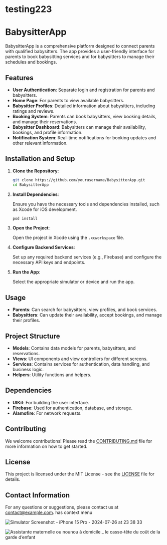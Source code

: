 # testing223

# BabysitterApp
 
BabysitterApp is a comprehensive platform designed to connect parents with qualified babysitters. The app provides a user-friendly interface for parents to book babysitting services and for babysitters to manage their schedules and bookings.
 
## Features
 
- **User Authentication**: Separate login and registration for parents and babysitters.
- **Home Page**: For parents to view available babysitters.
- **Babysitter Profiles**: Detailed information about babysitters, including ratings and reviews.
- **Booking System**: Parents can book babysitters, view booking details, and manage their reservations.
- **Babysitter Dashboard**: Babysitters can manage their availability, bookings, and profile information.
- **Notification System**: Real-time notifications for booking updates and other relevant information.
 
## Installation and Setup
 
1. **Clone the Repository**:
 
   ```bash
   git clone https://github.com/yourusername/BabysitterApp.git
   cd BabysitterApp
   ```
 
2. **Install Dependencies**:
 
   Ensure you have the necessary tools and dependencies installed, such as Xcode for iOS development.
 
   ```bash
   pod install
   ```
 
3. **Open the Project**:
 
   Open the project in Xcode using the `.xcworkspace` file.
 
4. **Configure Backend Services**:
 
   Set up any required backend services (e.g., Firebase) and configure the necessary API keys and endpoints.
 
5. **Run the App**:
 
   Select the appropriate simulator or device and run the app.
 
## Usage
 
- **Parents**: Can search for babysitters, view profiles, and book services.
- **Babysitters**: Can update their availability, accept bookings, and manage their profiles.
 
## Project Structure
 
- **Models**: Contains data models for parents, babysitters, and reservations.
- **Views**: UI components and view controllers for different screens.
- **Services**: Contains services for authentication, data handling, and business logic.
- **Helpers**: Utility functions and helpers.
 
## Dependencies
 
- **UIKit**: For building the user interface.
- **Firebase**: Used for authentication, database, and storage.
- **Alamofire**: For network requests.
 
## Contributing
 
We welcome contributions! Please read the [CONTRIBUTING.md](CONTRIBUTING.md) file for more information on how to get started.
 
## License
 
This project is licensed under the MIT License - see the [LICENSE](LICENSE) file for details.
 
## Contact Information
 
For any questions or suggestions, please contact us at [contact@example.com](mailto:contact@example.com).
has context menu

![Simulator Screenshot - iPhone 15 Pro - 2024-07-26 at 23 38 33](https://github.com/user-attachments/assets/ac39b825-de85-4258-ae96-ca35b3a41ece)

![Assistante maternelle ou nounou à domicile _ le casse-tête du coût de la garde d’enfant](https://github.com/user-attachments/assets/effdd93c-55ea-49e3-94b7-b02543bb24af)

